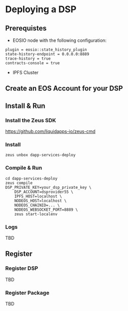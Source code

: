 # Deploying a DSP

## Prerequistes
- EOSIO node with the following configuration:
```
plugin = eosio::state_history_plugin
state-history-endpoint = 0.0.0.0:8889
trace-history = true
contracts-console = true
```
- IPFS Cluster

## Create an EOS Account for your DSP
## Install & Run
### Install the Zeus SDK

https://github.com/liquidapps-io/zeus-cmd

### Install
```
zeus unbox dapp-services-deploy
```
### Compile & Run
```
cd dapp-services-deploy
zeus compile
DSP_PRIVATE_KEY=your_dsp_private_key \
    DSP_ACCOUNT=dsprovider55 \
    IPFS_HOST=localhost \
    NODEOS_HOST=localhost \
    NODEOS_CHAINID=... \
    NODEOS_WEBSOCKET_PORT=8889 \
    zeus start-localenv
```

### Logs
TBD

## Register
### Register DSP
TBD

### Register Package
TBD
